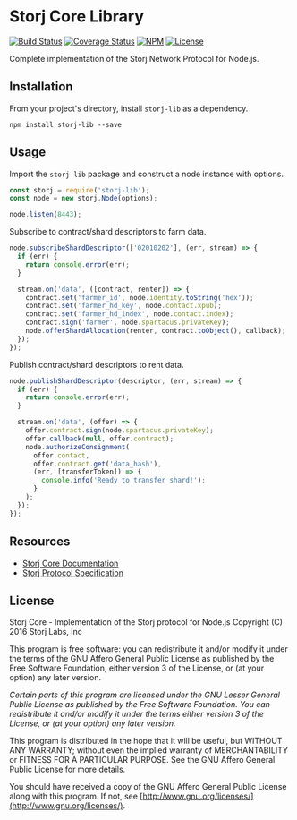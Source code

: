 Storj Core Library
==================

[![Build Status](https://img.shields.io/travis/Storj/core.svg?style=flat-square)](https://travis-ci.org/Storj/core)
[![Coverage Status](https://img.shields.io/coveralls/Storj/core.svg?style=flat-square)](https://coveralls.io/r/Storj/core)
[![NPM](https://img.shields.io/npm/v/storj-lib.svg?style=flat-square)](https://www.npmjs.com/package/storj-lib)
[![License](https://img.shields.io/badge/license-AGPL3.0-blue.svg?style=flat-square)](https://raw.githubusercontent.com/Storj/core/master/LICENSE)

Complete implementation of the Storj Network Protocol for Node.js. 

Installation
------------

From your project's directory, install `storj-lib` as a dependency.

```
npm install storj-lib --save
```

Usage
-----

Import the `storj-lib` package and construct a node instance with options.

```js
const storj = require('storj-lib');
const node = new storj.Node(options);

node.listen(8443);
```

Subscribe to contract/shard descriptors to farm data.

```js
node.subscribeShardDescriptor(['02010202'], (err, stream) => {
  if (err) {
    return console.error(err);
  }

  stream.on('data', ([contract, renter]) => {
    contract.set('farmer_id', node.identity.toString('hex'));
    contract.set('farmer_hd_key', node.contact.xpub);
    contract.set('farmer_hd_index', node.contact.index);
    contract.sign('farmer', node.spartacus.privateKey);
    node.offerShardAllocation(renter, contract.toObject(), callback);
  });
});
```

Publish contract/shard descriptors to rent data.

```js
node.publishShardDescriptor(descriptor, (err, stream) => {
  if (err) {
    return console.error(err);
  }

  stream.on('data', (offer) => {
    offer.contract.sign(node.spartacus.privateKey);
    offer.callback(null, offer.contract);
    node.authorizeConsignment(
      offer.contact, 
      offer.contract.get('data_hash'),
      (err, [transferToken]) => {
        console.info('Ready to transfer shard!');
      }
    );
  });
});
```

Resources
---------

* [Storj Core Documentation](https://storj.github.io/core/)
* [Storj Protocol Specification](https://raw.githubusercontent.com/Storj/core/master/doc/protocol.pdf)

License
-------

Storj Core - Implementation of the Storj protocol for Node.js
Copyright (C) 2016  Storj Labs, Inc

This program is free software: you can redistribute it and/or modify
it under the terms of the GNU Affero General Public License as published
by the Free Software Foundation, either version 3 of the License, or
(at your option) any later version.

*Certain parts of this program are licensed under the GNU Lesser General
Public License as published by the Free Software Foundation. You can
redistribute it and/or modify it under the terms either version 3 of the
License, or (at your option) any later version.*

This program is distributed in the hope that it will be useful,
but WITHOUT ANY WARRANTY; without even the implied warranty of
MERCHANTABILITY or FITNESS FOR A PARTICULAR PURPOSE.  See the
GNU Affero General Public License for more details.

You should have received a copy of the GNU Affero General Public License
along with this program.  If not, see
[http://www.gnu.org/licenses/](http://www.gnu.org/licenses/).
